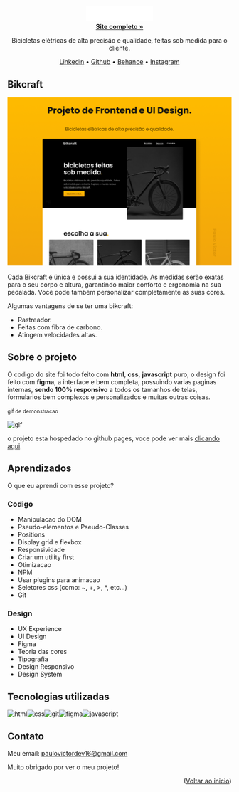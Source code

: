 <div id="top" align="center">

<div align="center">
<img src="./img/bikcraft.svg" width="150em" height="auto" alt="logo">
</div>

<a href="https://paulopbi.github.io/bikecraft/" target="_blank">
<strong>Site completo »</strong>
</a>

Bicicletas elétricas de alta precisão e qualidade, feitas sob medida para o cliente.

<a href="https://www.linkedin.com/in/paulopbi/" target="_blank">Linkedin</a> •
<a href="https://github.com/paulopbi" target="_blank">Github</a> •
<a href="https://www.behance.net/paulopbi" target="_blank">Behance</a> •
<a href="https://www.instagram.com/paulopbi_/" target="_blank">Instagram</a>
</div>

## Bikcraft

<img src="./img/capa.png">

Cada Bikcraft é única e possui a sua identidade. As medidas serão exatas para o seu corpo e altura, garantindo maior conforto e ergonomia na sua pedalada. Você pode também personalizar completamente as suas cores.

Algumas vantagens de se ter uma bikcraft:

- Rastreador.
- Feitas com fibra de carbono.
- Atingem velocidades altas.

## Sobre o projeto

O codigo do site foi todo feito com **html**, **css**, **javascript** puro, o design foi feito com **figma**, a interface e bem completa, possuindo varias paginas internas, **sendo 100% responsivo** a todos os tamanhos de telas, formularios bem complexos e personalizados e muitas outras coisas. <br>

<small>gif de demonstracao</small>

<img src="./img/outros/sobre_demo.gif" alt="gif">

o projeto esta hospedado no github pages, voce pode ver mais <a href="https://paulopbi.github.io/bikecraft/" target="_blank">clicando aqui</a>.

## Aprendizados
O que eu aprendi com esse projeto?

### Codigo

- Manipulacao do DOM
- Pseudo-elementos e Pseudo-Classes
- Positions
- Display grid e flexbox
- Responsividade
- Criar um utility first
- Otimizacao
- NPM
- Usar plugins para animacao
- Seletores css (como: ~, +, >, *, etc...)
- Git

### Design

- UX Experience
- UI Design
- Figma
- Teoria das cores
- Tipografia
- Design Responsivo
- Design System

## Tecnologias utilizadas
<img src="https://camo.githubusercontent.com/d63d473e728e20a286d22bb2226a7bf45a2b9ac6c72c59c0e61e9730bfe4168c/68747470733a2f2f696d672e736869656c64732e696f2f62616467652f48544d4c352d4533344632363f7374796c653d666f722d7468652d6261646765266c6f676f3d68746d6c35266c6f676f436f6c6f723d7768697465" alt="html"><img src="https://camo.githubusercontent.com/3a0f693cfa032ea4404e8e02d485599bd0d192282b921026e89d271aaa3d7565/68747470733a2f2f696d672e736869656c64732e696f2f62616467652f435353332d3135373242363f7374796c653d666f722d7468652d6261646765266c6f676f3d63737333266c6f676f436f6c6f723d7768697465" alt="css"><img src="https://camo.githubusercontent.com/06c6858186510906c21d8c951168d55d976d7dfb9176ed6125c55b8a7de0baae/68747470733a2f2f696d672e736869656c64732e696f2f62616467652f4749542d4534344333303f7374796c653d666f722d7468652d6261646765266c6f676f3d676974266c6f676f436f6c6f723d7768697465" alt="git"><img src="https://camo.githubusercontent.com/4a1038affbb2653ec140936555b3714ddc322526be8567b489e8423a795dea18/68747470733a2f2f696d672e736869656c64732e696f2f62616467652f4669676d612d4632344531453f7374796c653d666f722d7468652d6261646765266c6f676f3d6669676d61266c6f676f436f6c6f723d7768697465" alt="figma"><img src="https://camo.githubusercontent.com/93c855ae825c1757f3426f05a05f4949d3b786c5b22d0edb53143a9e8f8499f6/68747470733a2f2f696d672e736869656c64732e696f2f62616467652f4a6176615363726970742d3332333333303f7374796c653d666f722d7468652d6261646765266c6f676f3d6a617661736372697074266c6f676f436f6c6f723d463744463145" alt="javascript">

## Contato

Meu email: paulovictordev16@gmail.com

Muito obrigado por ver o meu projeto!

<p align="right">(<a href="#top">Voltar ao inicio</a>)</p>